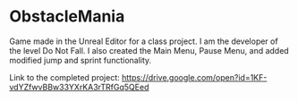 # ObstacleMania
Game made in the Unreal Editor for a class project. I am the developer of the level Do Not Fall. I also created the Main Menu, Pause Menu, and added modified jump and sprint functionality. 

Link to the completed project: https://drive.google.com/open?id=1KF-vdYZfwvBBw33YXrKA3rTRfGq5QEed
